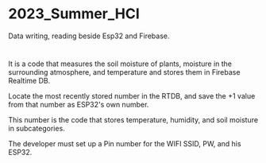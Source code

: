 # 2023_Summer_HCI
Data writing, reading beside Esp32 and Firebase.

# 
It is a code that measures the soil moisture of plants, moisture in the surrounding atmosphere, and temperature and stores them in Firebase Realtime DB.

Locate the most recently stored number in the RTDB, and save the +1 value from that number as ESP32's own number.

This number is the code that stores temperature, humidity, and soil moisture in subcategories.

The developer must set up a Pin number for the WIFI SSID, PW, and his ESP32.
